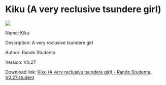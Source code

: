 # Kiku (A very reclusive tsundere girl)

<img src = "https://raw.githubusercontent.com/Arbiter1223/Koukou-Gurashi-Custom-Students/master/Students/Files/Kiku%20(A%20very%20reclusive%20tsundere%20girl).png">

Name: Kiku

Description: A very reclusive tsundere girl

Author: Rando Studenta

Version: V0.27

Download link: <a href="https://raw.githubusercontent.com/Arbiter1223/Koukou-Gurashi-Custom-Students/master/Students/Files/Kiku%20(A%20very%20reclusive%20tsundere%20girl)%20-%20Rando%20Studenta%2C%20V0.27.student">Kiku (A very reclusive tsundere girl) - Rando Studenta, V0.27.student</a>
